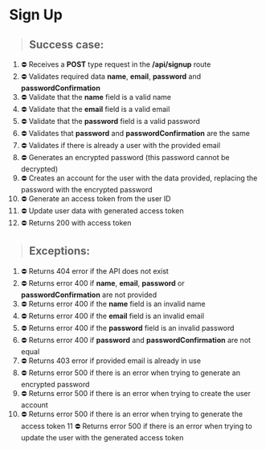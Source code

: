 # Sign Up

> ## Success case:
1. ⛔️ Receives a **POST** type request in the **/api/signup** route
2. ⛔️ Validates required data **name**, **email**, **password** and **passwordConfirmation**
3. ⛔️ Validate that the **name** field is a valid name
4. ⛔️ Validate that the **email** field is a valid email
5. ⛔️ Validate that the **password** field is a valid password
6. ⛔️ Validates that **password** and **passwordConfirmation** are the same
7. ⛔️ Validates if there is already a user with the provided email
8. ⛔️ Generates an encrypted password (this password cannot be decrypted)
9. ⛔️ Creates an account for the user with the data provided, replacing the password with the encrypted password
10. ⛔️ Generate an access token from the user ID
11. ⛔️ Update user data with generated access token
12. ⛔️ Returns 200 with access token

> ## Exceptions:
1. ⛔️ Returns 404 error if the API does not exist
2. ⛔️ Returns error 400 if **name**, **email**, **password** or **passwordConfirmation** are not provided
3. ⛔️ Returns error 400 if the **name** field is an invalid name
4. ⛔️ Returns error 400 if the **email** field is an invalid email
5. ⛔️ Returns error 400 if the **password** field is an invalid password
6. ⛔️ Returns error 400 if **password** and **passwordConfirmation** are not equal
7. ⛔️ Returns 403 error if provided email is already in use
8. ⛔️ Returns error 500 if there is an error when trying to generate an encrypted password
9. ⛔️ Returns error 500 if there is an error when trying to create the user account
10. ⛔️ Returns error 500 if there is an error when trying to generate the access token
11 ⛔️ Returns error 500 if there is an error when trying to update the user with the generated access token
